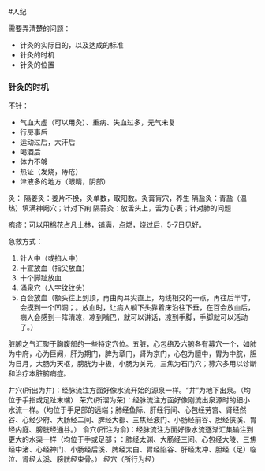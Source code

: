 #人纪 

需要弄清楚的问题：
- 针灸的实际目的，以及达成的标准
- 针灸的时机
- 针灸的位置




### 针灸的时机

不针：
- 气血大虚（可以用灸）、重病、失血过多，元气未复
- 行房事后
- 运动过后，大汗后
- 喝酒后
- 体力不够
- 热证（发烧，痔疮）
- 津液多的地方（眼睛，阴部）



灸：
隔姜灸：姜片不换，灸单数，取阳数。灸膏肓穴，养生
隔盐灸：青盐（温热）填满神阙穴；针对下痢
隔蒜灸：放舌头上，舌为心表；针对肺的问题


疱疹：可以用棉花占凡士林，铺满，点燃，烧过后，5-7日见好。


急救方式：
1. 针人中（或掐人中）
2. 十宣放血（指尖放血）
3. 十个脚趾放血
4. 涌泉穴（人字纹纹头）
5. 百会放血（额头往上到顶，再由两耳尖直上，两线相交的一点，再往后半寸，会摸到一个凹洞；。放血时，让病人躺下头靠着床沿往下垂，在百会放血后，病人会感到一阵清凉，凉到嘴巴，就可以讲话，凉到手脚，手脚就可以活动了。）




脏腑之气汇聚于胸腹部的一些特定穴位。五脏，心包络及六腑各有募穴一个，如肺为中府，心为巨阙，肝为期门，脾为章门，肾为京门，心包为膻中，胃为中脘，胆为日月，大肠为天枢，膀胱为中极，小肠为关元，三焦为石门穴；募穴多用以诊断和治疗本脏腑病症。


井穴(所出为井)：经脉流注方面好像水流开始的源泉一样。“井”为地下出泉。（均位于手指或足趾末端）
荣穴(所溜为荣)：经脉流注方面好像刚流出泉源时的细小水流一样。（均位于手足部的远端；肺经鱼际、肝经行间、心包经劳宫、肾经然谷、心经少府、大肠经二间、脾经大都、三焦经液门、小肠经前谷、胆经侠溪、胃经内庭、膀胱经通谷。）
俞穴(所注为俞)：经脉流注方面好像水流逐渐汇集输注到更大的水渠一样（均位于手或足部；：肺经太渊、大肠经三间、心包经大陵、三焦经中渚、心经神门、小肠经后溪、脾经太白、胃经陷谷、肝经太冲、胆经（足）临泣、肾经太溪、膀胱经束骨。）
经穴（所行为经）










